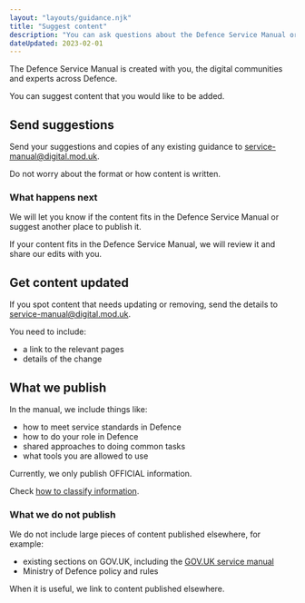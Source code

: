 ```yaml
---
layout: "layouts/guidance.njk"
title: "Suggest content"
description: "You can ask questions about the Defence Service Manual or give feedback and suggestions. Find out how to get in touch."
dateUpdated: 2023-02-01
---
```


The Defence Service Manual is created with you, the digital communities and experts across Defence. 

You can suggest content that you would like to be added.

## Send suggestions

Send your suggestions and copies of any existing guidance to [service-manual@digital.mod.uk](mailto:service-manual@digital.mod.uk).

Do not worry about the format or how content is written. 

### What happens next

We will let you know if the content fits in the Defence Service Manual or suggest another place to publish it. 

If your content fits in the Defence Service Manual, we will review it and share our edits with you.


## Get content updated

If you spot content that needs updating or removing, send the details to [service-manual@digital.mod.uk](mailto:service-manual@digital.mod.uk).

You need to include:

- a link to the relevant pages
- details of the change


## What we publish

In the manual, we include things like:

- how to meet service standards in Defence
- how to do your role in Defence
- shared approaches to doing common tasks
- what tools you are allowed to use

Currently, we only publish OFFICIAL information. 

Check <a href="../security-classifications/how-to-classify-information/">how to classify information</a>.

### What we do not publish

We do not include large pieces of content published elsewhere, for example:

- existing sections on GOV.UK, including the [GOV.UK service manual](https://www.gov.uk/service-manual)
- Ministry of Defence policy and rules

When it is useful, we link to content published elsewhere.
